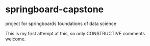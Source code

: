 # springboard-capstone
project for springboards foundations of data science

This is my first attempt at this, so only CONSTRUCTIVE comments welcome.
